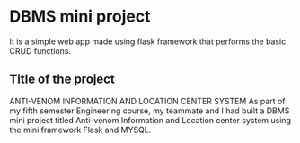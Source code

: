 # DBMS mini project
It is a simple web app made using flask framework that performs the basic CRUD functions.

## Title of the project
ANTI-VENOM INFORMATION AND LOCATION CENTER SYSTEM
As part of my fifth semester Engineering course, my teammate and I had built a DBMS mini project titled Anti-venom Information and Location center system using the mini framework Flask and MYSQL.
